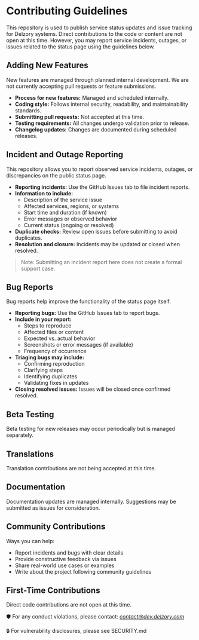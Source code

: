 # Contributing Guidelines

This repository is used to publish service status updates and issue tracking for Delzory systems. Direct contributions to the code or content are not open at this time. However, you may report service incidents, outages, or issues related to the status page using the guidelines below.

## Adding New Features

New features are managed through planned internal development. We are not currently accepting pull requests or feature submissions.

- **Process for new features:** Managed and scheduled internally.
- **Coding style:** Follows internal security, readability, and maintainability standards.
- **Submitting pull requests:** Not accepted at this time.
- **Testing requirements:** All changes undergo validation prior to release.
- **Changelog updates:** Changes are documented during scheduled releases.

## Incident and Outage Reporting

This repository allows you to report observed service incidents, outages, or discrepancies on the public status page.

- **Reporting incidents:** Use the GitHub Issues tab to file incident reports.
- **Information to include:**
  - Description of the service issue
  - Affected services, regions, or systems
  - Start time and duration (if known)
  - Error messages or observed behavior
  - Current status (ongoing or resolved)
- **Duplicate checks:** Review open issues before submitting to avoid duplicates.
- **Resolution and closure:** Incidents may be updated or closed when resolved.

> Note: Submitting an incident report here does not create a formal support case.

## Bug Reports

Bug reports help improve the functionality of the status page itself.

- **Reporting bugs:** Use the GitHub Issues tab to report bugs.
- **Include in your report:**
  - Steps to reproduce
  - Affected files or content
  - Expected vs. actual behavior
  - Screenshots or error messages (if available)
  - Frequency of occurrence
- **Triaging bugs may include:**
  - Confirming reproduction
  - Clarifying steps
  - Identifying duplicates
  - Validating fixes in updates
- **Closing resolved issues:** Issues will be closed once confirmed resolved.

## Beta Testing

Beta testing for new releases may occur periodically but is managed separately.

## Translations

Translation contributions are not being accepted at this time.

## Documentation

Documentation updates are managed internally. Suggestions may be submitted as issues for consideration.

## Community Contributions

Ways you can help:

- Report incidents and bugs with clear details
- Provide constructive feedback via issues
- Share real-world use cases or examples
- Write about the project following community guidelines

## First-Time Contributions

Direct code contributions are not open at this time.

🛡️ For any conduct violations, please contact: *contact@dev.delzory.com*

🔒 For vulnerability disclosures, please see SECURITY.md
